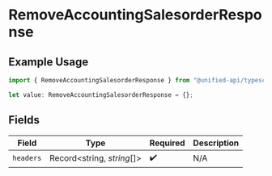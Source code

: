 # RemoveAccountingSalesorderResponse

## Example Usage

```typescript
import { RemoveAccountingSalesorderResponse } from "@unified-api/typescript-sdk/sdk/models/operations";

let value: RemoveAccountingSalesorderResponse = {};
```

## Fields

| Field                      | Type                       | Required                   | Description                |
| -------------------------- | -------------------------- | -------------------------- | -------------------------- |
| `headers`                  | Record<string, *string*[]> | :heavy_check_mark:         | N/A                        |